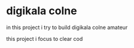 # digikala colne

in this project i try to build digikala colne amateur

this project i focus to clear cod
